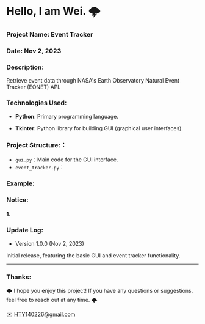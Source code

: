 Hello, I am Wei. 🌩
======

### Project Name:  Event Tracker

### Date:  Nov 2, 2023

### Description:
Retrieve event data through NASA's Earth Observatory Natural Event Tracker (EONET) API.

### Technologies Used:
- **Python**: Primary programming language.
  
- **Tkinter**: Python library for building GUI (graphical user interfaces).


### Project Structure:：
- `gui.py`：Main code for the GUI interface.
- `event_tracker.py`：


### Example:


### Notice:

#### 1. 


### Update Log:
- Version 1.0.0 (Nov 2, 2023)

Initial release, featuring the basic GUI and event tracker functionality.


***
### Thanks:

🌩 I hope you enjoy this project! If you have any questions or suggestions, feel free to reach out at any time. 🌩

✉️ HTY140226@gmail.com

